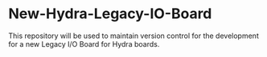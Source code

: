 # New-Hydra-Legacy-IO-Board
This repository will be used to maintain version control for the development for a new Legacy I/O Board for Hydra boards.
